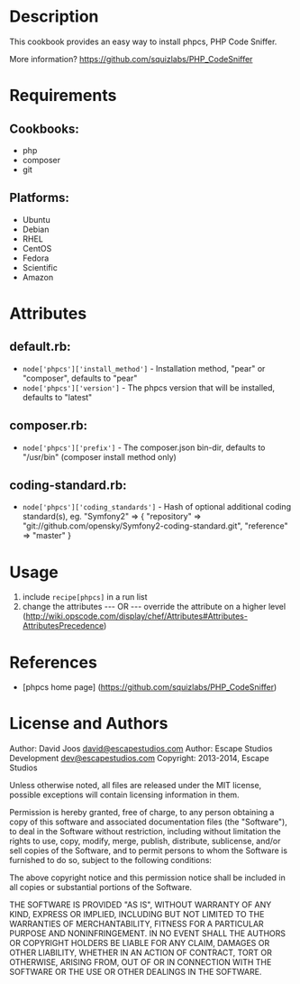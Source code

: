 Description
===========

This cookbook provides an easy way to install phpcs, PHP Code Sniffer.

More information?
https://github.com/squizlabs/PHP_CodeSniffer

Requirements
============

## Cookbooks:

* php
* composer
* git

## Platforms:

* Ubuntu
* Debian
* RHEL
* CentOS
* Fedora
* Scientific
* Amazon

Attributes
==========

## default.rb:
* `node['phpcs']['install_method']` - Installation method, "pear" or "composer", defaults to "pear"
* `node['phpcs']['version']` - The phpcs version that will be installed, defaults to "latest"

## composer.rb:
* `node['phpcs']['prefix']` - The composer.json bin-dir, defaults to "/usr/bin" (composer install method only)

## coding-standard.rb:
* `node['phpcs']['coding_standards']` - Hash of optional additional coding standard(s), eg. "Symfony2" => { "repository" => "git://github.com/opensky/Symfony2-coding-standard.git", "reference" => "master" }

Usage
=====

1) include `recipe[phpcs]` in a run list
2)
	change the attributes
	--- OR ---
	override the attribute on a higher level (http://wiki.opscode.com/display/chef/Attributes#Attributes-AttributesPrecedence)

References
==========

* [phpcs home page] (https://github.com/squizlabs/PHP_CodeSniffer)

License and Authors
===================

Author: David Joos <david@escapestudios.com>
Author: Escape Studios Development <dev@escapestudios.com>
Copyright: 2013-2014, Escape Studios

Unless otherwise noted, all files are released under the MIT license,
possible exceptions will contain licensing information in them.

Permission is hereby granted, free of charge, to any person obtaining a copy
of this software and associated documentation files (the "Software"), to deal
in the Software without restriction, including without limitation the rights
to use, copy, modify, merge, publish, distribute, sublicense, and/or sell
copies of the Software, and to permit persons to whom the Software is
furnished to do so, subject to the following conditions:

The above copyright notice and this permission notice shall be included in
all copies or substantial portions of the Software.

THE SOFTWARE IS PROVIDED "AS IS", WITHOUT WARRANTY OF ANY KIND, EXPRESS OR
IMPLIED, INCLUDING BUT NOT LIMITED TO THE WARRANTIES OF MERCHANTABILITY,
FITNESS FOR A PARTICULAR PURPOSE AND NONINFRINGEMENT. IN NO EVENT SHALL THE
AUTHORS OR COPYRIGHT HOLDERS BE LIABLE FOR ANY CLAIM, DAMAGES OR OTHER
LIABILITY, WHETHER IN AN ACTION OF CONTRACT, TORT OR OTHERWISE, ARISING FROM,
OUT OF OR IN CONNECTION WITH THE SOFTWARE OR THE USE OR OTHER DEALINGS IN
THE SOFTWARE.
